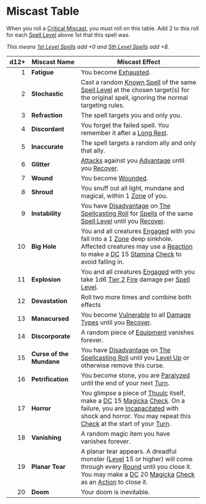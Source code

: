 # Miscast Table

When you roll a [Critical Miscast](../../Spellcasting/Critical%20Miscast.md), you must roll on this table. Add 2 to this roll for each [Spell Level](../Spell%20Level.md) above 1st that this spell was.

*This means [1st Level Spells](../Spells%20by%20Level/Level%201/1st%20Level%20Spells.md) add +0 and [5th Level Spells](../Spells%20by%20Level/Level%205/5th%20Level%20Spells.md) add +8.*

| d12+ | Miscast Name             | Miscast Effect                                                                                                                                                                                                                                                                                                                                                                                                                                                                                                                                                                                                             |
| ---: | ------------------------ | -------------------------------------------------------------------------------------------------------------------------------------------------------------------------------------------------------------------------------------------------------------------------------------------------------------------------------------------------------------------------------------------------------------------------------------------------------------------------------------------------------------------------------------------------------------------------------------------------------------------------- |
|    1 | **Fatigue**              | You become [Exhausted](../../../Game%20Procedures/Conditions/Exhausted.md).                                                                                                                                                                                                                                                                                                                                                                                                                                                                                                                                                |
|    2 | **Stochastic**           | Cast a random [Known Spell](../../Spellcasting/Spell%20Learning/Known%20Spells.md) of the same [Spell Level](../Spell%20Level.md) at the chosen target(s) for the original spell, ignoring the normal targeting rules.                                                                                                                                                                                                                                                                                                                                                                                                     |
|    3 | **Refraction**           | The spell targets you and only you.                                                                                                                                                                                                                                                                                                                                                                                                                                                                                                                                                                                        |
|    4 | **Discordant**           | You forget the failed spell. You remember it after a [Long Rest](../../../Game%20Procedures/Core%20Procedures/Resting.md#Long%20Rest).                                                                                                                                                                                                                                                                                                                                                                                                                                                                                     |
|    5 | **Inaccurate**           | The spell targets a random ally and only that ally.                                                                                                                                                                                                                                                                                                                                                                                                                                                                                                                                                                        |
|    6 | **Glitter**              | [Attacks](../../../Game%20Procedures/Combat/Attack.md) against you [Advantage](../../../Game%20Procedures/Die%20Rolling%20Mechanics/Advantage.md) until you [Recover](../../../Game%20Procedures/Core%20Procedures/Break.md#Recover).                                                                                                                                                                                                                                                                                                                                                                                      |
|    7 | **Wound**                | You become [Wounded](../../../Game%20Procedures/Conditions/Wounded.md).                                                                                                                                                                                                                                                                                                                                                                                                                                                                                                                                                    |
|    8 | **Shroud**               | You snuff out all light, mundane and magical, within 1 [Zone](../../../Game%20Procedures/Core%20Procedures/Zone.md) of you.                                                                                                                                                                                                                                                                                                                                                                                                                                                                                                |
|    9 | **Instability**          | You have [Disadvantage](../../../Game%20Procedures/Die%20Rolling%20Mechanics/Disadvantage.md) on [The Spellcasting Roll](../../Spellcasting/Spellcasting.md#The%20Spellcasting%20Roll) for [Spells](../../Spells.md) of the same [Spell Level](../Spell%20Level.md) until you [Recover](../../../Game%20Procedures/Core%20Procedures/Break.md#Recover).                                                                                                                                                                                                                                                                    |
|   10 | **Big Hole**             | You and all creatures [Engaged](../../../Game%20Procedures/Conditions/Engaged.md) with you fall into a 1 [Zone](../../../Game%20Procedures/Core%20Procedures/Zone.md) deep sinkhole. Affected creatures may use a [Reaction](../../../Game%20Procedures/Combat/Reaction.md) to make a [DC](../../../Game%20Procedures/Core%20Procedures/DC.md) 15 [Stamina](../../../Player%20Characters/Attributes/Stamina.md) [Check](../../../Game%20Procedures/Core%20Procedures/Check.md) to avoid falling in.                                                                                                                        |
|   11 | **Explosion**            | You and all creatures [Engaged](../../../Game%20Procedures/Conditions/Engaged.md) with you take 1d6 [Tier 2](../../../Game%20Procedures/Combat/Damage/Damage%20Tiers/Tier%202.md) [Fire](../../../Game%20Procedures/Combat/Damage/Damage%20Types/Fire.md) damage per [Spell Level](../Spell%20Level.md).                                                                                                                                                                                                                                                                                                                   |
|   12 | **Devastation**          | Roll two more times and combine both effects                                                                                                                                                                                                                                                                                                                                                                                                                                                                                                                                                                               |
|   13 | **Manacursed**           | You become [Vulnerable](../../../Game%20Procedures/Conditions/Vulnerable.md) to all [Damage Types](../../../Game%20Procedures/Combat/Damage/Damage%20Types/{Damage%20Types}.md) until you [Recover](../../../Game%20Procedures/Core%20Procedures/Break.md#Recover).                                                                                                                                                                                                                                                                                                                                                        |
|   14 | **Discorporate**         | A random piece of [Equipment](../../../Player%20Characters/Inventory/Equipment.md) vanishes forever.                                                                                                                                                                                                                                                                                                                                                                                                                                                                                                                       |
|   15 | **Curse of the Mundane** | You have [Disadvantage](../../../Game%20Procedures/Die%20Rolling%20Mechanics/Disadvantage.md) on [The Spellcasting Roll](../../Spellcasting/Spellcasting.md#The%20Spellcasting%20Roll) until you [Level Up](../../../Player%20Characters/Progression/Level.md#Level%20Up) or otherwise remove this curse.                                                                                                                                                                                                                                                                                                                  |
|   16 | **Petrification**        | You become stone, you are [Paralyzed](../../../Game%20Procedures/Conditions/Paralyzed.md) until the end of your next [Turn](../../../Game%20Procedures/Core%20Procedures/Turn.md).                                                                                                                                                                                                                                                                                                                                                                                                                                         |
|   17 | **Horror**               | You glimpse a piece of [Thuulc](../../../Resources%20for%20GMs/Mithrinian%20Pantheons/Lords%20of%20Oblivion/Thuulc.md) itself, make a [DC](../../../Game%20Procedures/Core%20Procedures/DC.md) 15 [Magicka](../../../Player%20Characters/Attributes/Magicka.md) [Check](../../../Game%20Procedures/Core%20Procedures/Check.md). On a failure, you are [Incapacitated](../../../Game%20Procedures/Conditions/Incapacitated.md) with shock and horror. You may repeat this [Check](../../../Game%20Procedures/Core%20Procedures/Check.md) at the start of your [Turn](../../../Game%20Procedures/Core%20Procedures/Turn.md). |
|   18 | **Vanishing**            | A random magic item you have vanishes forever.                                                                                                                                                                                                                                                                                                                                                                                                                                                                                                                                                                             |
|   19 | **Planar Tear**          | A planar tear appears. A dreadful monster ([Level](../../../Player%20Characters/Progression/Level.md) 15 or higher) will come through every [Round](../../../Game%20Procedures/Core%20Procedures/Round.md) until you close it. You may make a [DC](../../../Game%20Procedures/Core%20Procedures/DC.md) 20 [Magicka](../../../Player%20Characters/Attributes/Magicka.md) [Check](../../../Game%20Procedures/Core%20Procedures/Check.md) as an [Action](../../../Game%20Procedures/Core%20Procedures/Action.md) to close it.                                                                                                 |
|   20 | **Doom**                 | Your doom is inevitable.                                                                                                                                                                                                                                                                                                                                                                                                                                                                                                                                                                                                   |
